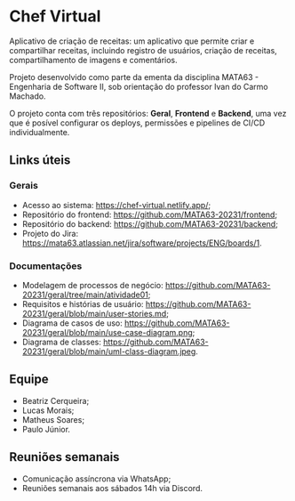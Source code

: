 # Chef Virtual

Aplicativo de criação de receitas: um aplicativo que permite criar e compartilhar receitas, incluindo registro de usuários, criação de receitas, compartilhamento de imagens e comentários.

Projeto desenvolvido como parte da ementa da disciplina MATA63 - Engenharia de Software II, sob orientação do professor Ivan do Carmo Machado.

O projeto conta com três repositórios: **Geral**, **Frontend** e **Backend**, uma vez que é posível configurar os deploys, permissões e pipelines de CI/CD individualmente.

## Links úteis

### Gerais
  * Acesso ao sistema: https://chef-virtual.netlify.app/; 
  * Repositório do frontend: https://github.com/MATA63-20231/frontend;
  * Repositório do backend: https://github.com/MATA63-20231/backend;
  * Projeto do Jira: https://mata63.atlassian.net/jira/software/projects/ENG/boards/1.

### Documentações
  * Modelagem de processos de negócio: https://github.com/MATA63-20231/geral/tree/main/atividade01;
  * Requisitos e histórias de usuário: https://github.com/MATA63-20231/geral/blob/main/user-stories.md;
  * Diagrama de casos de uso: https://github.com/MATA63-20231/geral/blob/main/use-case-diagram.png;
  * Diagrama de classes: https://github.com/MATA63-20231/geral/blob/main/uml-class-diagram.jpeg.

## Equipe
  * Beatriz Cerqueira;
  * Lucas Morais;
  * Matheus Soares;
  * Paulo Júnior.

## Reuniões semanais
 * Comunicação assíncrona via WhatsApp;
 * Reuniões semanais aos sábados 14h via Discord.
